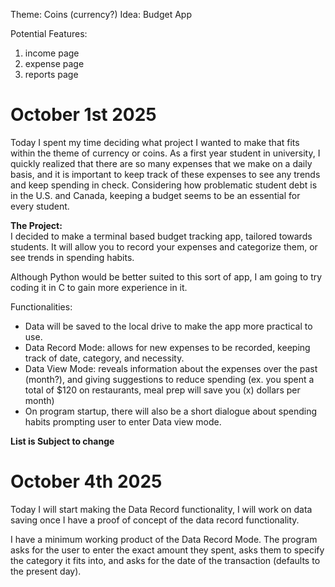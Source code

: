 Theme: Coins (currency?)
Idea: Budget App

Potential Features: 
1. income page
2. expense page
3. reports page

# October 1st 2025
Today I spent my time deciding what project I wanted to make that fits within the theme of currency or coins. As a first year student in university, I quickly realized that there are so many expenses that we make on a daily basis, and it is important to keep track of these expenses to see any trends and keep spending in check. Considering how problematic student debt is in the U.S. and Canada, keeping a budget seems to be an essential for every student.

**The Project:**  
I decided to make a terminal based budget tracking app, tailored towards students. It will allow you to record your expenses and categorize them, or see trends in spending habits. 

Although Python would be better suited to this sort of app, I am going to try coding it in C to gain more experience in it.

 
Functionalities:

- Data will be saved to the local drive to make the app more practical to use. 
- Data Record Mode: allows for new expenses to be recorded, keeping track of date, category, and necessity. 
- Data View Mode: reveals information about the expenses over the past (month?), and giving suggestions to reduce spending (ex. you spent a total of $120 on restaurants, meal prep will save you (x) dollars per month)
- On program startup, there will also be a short dialogue about spending habits prompting user to enter Data view mode.   

**List is Subject to change**

# October 4th 2025

Today I will start making the Data Record functionality, I will work on data saving once I have a proof of concept of the data record functionality. 

I have a minimum working product of the Data Record Mode. The program asks for the user to enter the exact amount they spent, asks them to specify the category it fits into, and asks for the date of the transaction (defaults to the present day).   